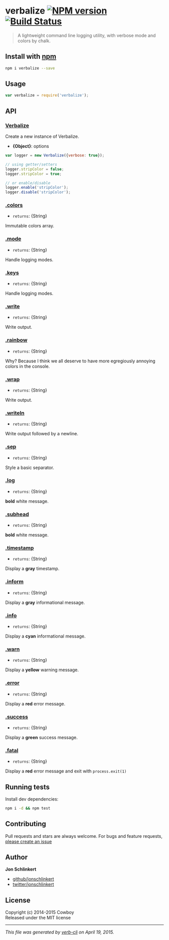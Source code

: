 # verbalize [![NPM version](https://badge.fury.io/js/verbalize.svg)](http://badge.fury.io/js/verbalize)  [![Build Status](https://travis-ci.org/jonschlinkert/verbalize.svg)](https://travis-ci.org/jonschlinkert/verbalize) 

> A lightweight command line logging utility, with verbose mode and colors by chalk.

## Install with [npm](npmjs.org)

```bash
npm i verbalize --save
```

## Usage

```js
var verbalize = require('verbalize');
```

## API
### [Verbalize](index.js#L28)

Create a new instance of Verbalize.

* **{Object}**: options    

```js
var logger = new Verbalize({verbose: true});
```

```js
// using getter/setters
logger.stripColor = false;
logger.stripColor = true;

// or enable/disable
logger.enable('stripColor');
logger.disable('stripColor');
```

### [.colors](index.js#L96)

* `returns`: {String}  

Immutable colors array.

### [.mode](index.js#L116)

* `returns`: {String}  

Handle logging modes.

### [.keys](index.js#L127)

* `returns`: {String}  

Handle logging modes.

### [.write](index.js#L215)

* `returns`: {String}  

Write output.

### [.rainbow](index.js#L228)

* `returns`: {String}  

Why? Because I think we all deserve to have more
egregiously annoying colors in the console.

### [.wrap](index.js#L257)

* `returns`: {String}  

Write output.

### [.writeln](index.js#L269)

* `returns`: {String}  

Write output followed by a newline.

### [.sep](index.js#L281)

* `returns`: {String}  

Style a basic separator.

### [.log](index.js#L294)

* `returns`: {String}  

**bold** white message.

### [.subhead](index.js#L306)

* `returns`: {String}  

**bold** white message.

### [.timestamp](index.js#L329)

* `returns`: {String}  

Display a **gray** timestamp.

### [.inform](index.js#L342)

* `returns`: {String}  

Display a **gray** informational message.

### [.info](index.js#L354)

* `returns`: {String}  

Display a **cyan** informational message.

### [.warn](index.js#L366)

* `returns`: {String}  

Display a **yellow** warning message.

### [.error](index.js#L378)

* `returns`: {String}  

Display a **red** error message.

### [.success](index.js#L390)

* `returns`: {String}  

Display a **green** success message.

### [.fatal](index.js#L402)

* `returns`: {String}  

Display a **red** error message and exit with `process.exit(1)`

## Running tests
Install dev dependencies:

```bash
npm i -d && npm test
```

## Contributing
Pull requests and stars are always welcome. For bugs and feature requests, [please create an issue](https://github.com/jonschlinkert/verbalize/issues)

## Author

**Jon Schlinkert**

+ [github/jonschlinkert](https://github.com/jonschlinkert)
+ [twitter/jonschlinkert](http://twitter.com/jonschlinkert) 

## License
Copyright (c) 2014-2015 Cowboy  
Released under the MIT license

***

_This file was generated by [verb-cli](https://github.com/assemble/verb-cli) on April 19, 2015._

[strip-ansi]: https://github.com/sindresorhus/strip-ansi
